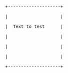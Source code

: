  
 
<pre>
 
   +--------------------+ <br>
   |					| <br>
   |  Text to test      | <br>
   |					| <br>
   |					| <br>
   |					| <br>
   +--------------------+ <br>
   
</pre>